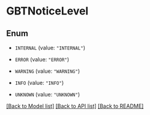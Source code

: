 # GBTNoticeLevel

## Enum


* `INTERNAL` (value: `"INTERNAL"`)

* `ERROR` (value: `"ERROR"`)

* `WARNING` (value: `"WARNING"`)

* `INFO` (value: `"INFO"`)

* `UNKNOWN` (value: `"UNKNOWN"`)


[[Back to Model list]](../README.md#documentation-for-models) [[Back to API list]](../README.md#documentation-for-api-endpoints) [[Back to README]](../README.md)


